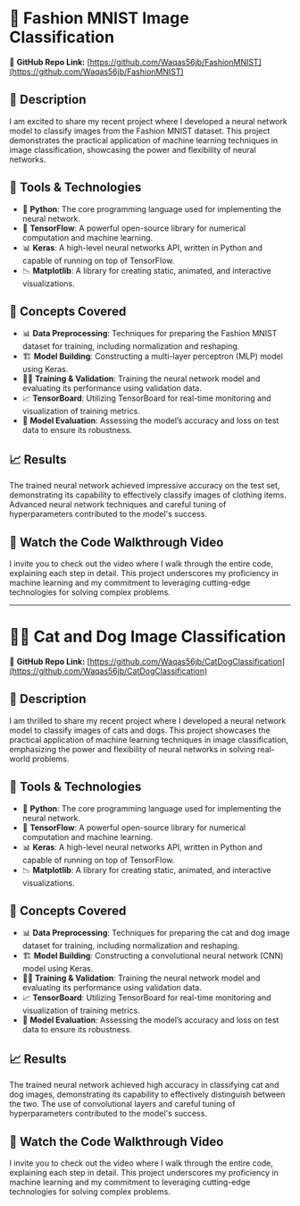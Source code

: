 # 👗 Fashion MNIST Image Classification

🔗 **GitHub Repo Link:** [https://github.com/Waqas56jb/FashionMNIST](https://github.com/Waqas56jb/FashionMNIST)

## 📜 Description
I am excited to share my recent project where I developed a neural network model to classify images from the Fashion MNIST dataset. This project demonstrates the practical application of machine learning techniques in image classification, showcasing the power and flexibility of neural networks.

## 🔧 Tools & Technologies
- 🐍 **Python**: The core programming language used for implementing the neural network.
- 🔢 **TensorFlow**: A powerful open-source library for numerical computation and machine learning.
- 📊 **Keras**: A high-level neural networks API, written in Python and capable of running on top of TensorFlow.
- 📉 **Matplotlib**: A library for creating static, animated, and interactive visualizations.

## 🧠 Concepts Covered
- 📊 **Data Preprocessing**: Techniques for preparing the Fashion MNIST dataset for training, including normalization and reshaping.
- 🏗️ **Model Building**: Constructing a multi-layer perceptron (MLP) model using Keras.
- 🏋️‍♂️ **Training & Validation**: Training the neural network model and evaluating its performance using validation data.
- 📈 **TensorBoard**: Utilizing TensorBoard for real-time monitoring and visualization of training metrics.
- 🧪 **Model Evaluation**: Assessing the model’s accuracy and loss on test data to ensure its robustness.

## 📈 Results
The trained neural network achieved impressive accuracy on the test set, demonstrating its capability to effectively classify images of clothing items. Advanced neural network techniques and careful tuning of hyperparameters contributed to the model's success.

## 🔗 Watch the Code Walkthrough Video
I invite you to check out the video where I walk through the entire code, explaining each step in detail. This project underscores my proficiency in machine learning and my commitment to leveraging cutting-edge technologies for solving complex problems.

---

# 🐶🐱 Cat and Dog Image Classification

🔗 **GitHub Repo Link:** [https://github.com/Waqas56jb/CatDogClassification](https://github.com/Waqas56jb/CatDogClassification)

## 📜 Description
I am thrilled to share my recent project where I developed a neural network model to classify images of cats and dogs. This project showcases the practical application of machine learning techniques in image classification, emphasizing the power and flexibility of neural networks in solving real-world problems.

## 🔧 Tools & Technologies
- 🐍 **Python**: The core programming language used for implementing the neural network.
- 🔢 **TensorFlow**: A powerful open-source library for numerical computation and machine learning.
- 📊 **Keras**: A high-level neural networks API, written in Python and capable of running on top of TensorFlow.
- 📉 **Matplotlib**: A library for creating static, animated, and interactive visualizations.

## 🧠 Concepts Covered
- 📊 **Data Preprocessing**: Techniques for preparing the cat and dog image dataset for training, including normalization and reshaping.
- 🏗️ **Model Building**: Constructing a convolutional neural network (CNN) model using Keras.
- 🏋️‍♂️ **Training & Validation**: Training the neural network model and evaluating its performance using validation data.
- 📈 **TensorBoard**: Utilizing TensorBoard for real-time monitoring and visualization of training metrics.
- 🧪 **Model Evaluation**: Assessing the model’s accuracy and loss on test data to ensure its robustness.

## 📈 Results
The trained neural network achieved high accuracy in classifying cat and dog images, demonstrating its capability to effectively distinguish between the two. The use of convolutional layers and careful tuning of hyperparameters contributed to the model's success.

## 🔗 Watch the Code Walkthrough Video
I invite you to check out the video where I walk through the entire code, explaining each step in detail. This project underscores my proficiency in machine learning and my commitment to leveraging cutting-edge technologies for solving complex problems.
